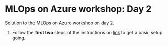 # MLOps on Azure workshop: Day 2
Solution to the MLOps on Azure workshop on day 2.

1. Follow the **first two** steps of the instructions on [link](https://learn.microsoft.com/en-us/azure/machine-learning/how-to-github-actions-machine-learning) to get a basic setup going.
